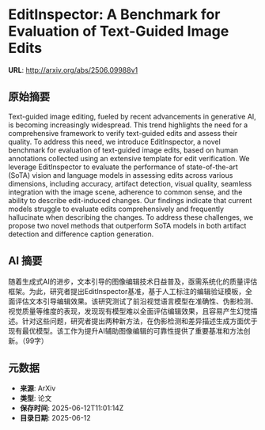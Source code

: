 # EditInspector: A Benchmark for Evaluation of Text-Guided Image Edits

**URL**: http://arxiv.org/abs/2506.09988v1

## 原始摘要

Text-guided image editing, fueled by recent advancements in generative AI, is
becoming increasingly widespread. This trend highlights the need for a
comprehensive framework to verify text-guided edits and assess their quality.
To address this need, we introduce EditInspector, a novel benchmark for
evaluation of text-guided image edits, based on human annotations collected
using an extensive template for edit verification. We leverage EditInspector to
evaluate the performance of state-of-the-art (SoTA) vision and language models
in assessing edits across various dimensions, including accuracy, artifact
detection, visual quality, seamless integration with the image scene, adherence
to common sense, and the ability to describe edit-induced changes. Our findings
indicate that current models struggle to evaluate edits comprehensively and
frequently hallucinate when describing the changes. To address these
challenges, we propose two novel methods that outperform SoTA models in both
artifact detection and difference caption generation.


## AI 摘要

随着生成式AI的进步，文本引导的图像编辑技术日益普及，亟需系统化的质量评估框架。为此，研究者提出EditInspector基准，基于人工标注的编辑验证模板，全面评估文本引导编辑效果。该研究测试了前沿视觉语言模型在准确性、伪影检测、视觉质量等维度的表现，发现现有模型难以全面评估编辑效果，且容易产生幻觉描述。针对这些问题，研究者提出两种新方法，在伪影检测和差异描述生成方面优于现有最优模型。该工作为提升AI辅助图像编辑的可靠性提供了重要基准和方法创新。（99字）

## 元数据

- **来源**: ArXiv
- **类型**: 论文
- **保存时间**: 2025-06-12T11:01:14Z
- **目录日期**: 2025-06-12
